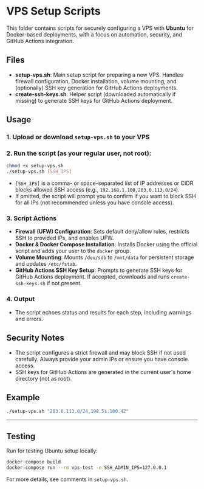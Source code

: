 # VPS Setup Scripts

This folder contains scripts for securely configuring a VPS with **Ubuntu** for Docker-based deployments, with a focus on automation, security, and GitHub Actions integration.

## Files

- **setup-vps.sh**: Main setup script for preparing a new VPS. Handles firewall configuration, Docker installation, volume mounting, and (optionally) SSH key generation for GitHub Actions deployments.
- **create-ssh-keys.sh**: Helper script (downloaded automatically if missing) to generate SSH keys for GitHub Actions deployment.

## Usage

### 1. Upload or download `setup-vps.sh` to your VPS

### 2. Run the script (as your regular user, not root):

```bash
chmod +x setup-vps.sh
./setup-vps.sh [SSH_IPS]
```
- `[SSH_IPS]` is a comma- or space-separated list of IP addresses or CIDR blocks allowed SSH access (e.g., `192.168.1.100,203.0.113.0/24`).
- If omitted, the script will prompt you to confirm if you want to block SSH for all IPs (not recommended unless you have console access).

### 3. Script Actions
- **Firewall (UFW) Configuration**: Sets default deny/allow rules, restricts SSH to provided IPs, and enables UFW.
- **Docker & Docker Compose Installation**: Installs Docker using the official script and adds your user to the `docker` group.
- **Volume Mounting**: Mounts `/dev/sdb` to `/mnt/data` for persistent storage and updates `/etc/fstab`.
- **GitHub Actions SSH Key Setup**: Prompts to generate SSH keys for GitHub Actions deployment. If accepted, downloads and runs `create-ssh-keys.sh` if not present.

### 4. Output
- The script echoes status and results for each step, including warnings and errors.

## Security Notes
- The script configures a strict firewall and may block SSH if not used carefully. Always provide your admin IPs or ensure you have console access.
- SSH keys for GitHub Actions are generated in the current user's home directory (not as root).

## Example
```bash
./setup-vps.sh "203.0.113.0/24,198.51.100.42"
```

---

## Testing
Run for testing Ubuntu setup locally:
```bash
docker-compose build
docker-compose run --rm vps-test -e SSH_ADMIN_IPS=127.0.0.1
```

For more details, see comments in `setup-vps.sh`.
